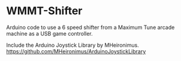 # WMMT-Shifter
Arduino code to use a 6 speed shifter from a Maximum Tune arcade machine as a USB game controller.

Include the Arduino Joystick Library by MHeironimus. https://github.com/MHeironimus/ArduinoJoystickLibrary
